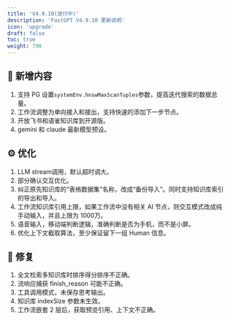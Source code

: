 ```yaml
---
title: 'V4.9.10(进行中)'
description: 'FastGPT V4.9.10 更新说明'
icon: 'upgrade'
draft: false
toc: true
weight: 790
---
```



## 🚀 新增内容

1. 支持 PG 设置`systemEnv.hnswMaxScanTuples`参数，提高迭代搜索的数据总量。
2. 工作流调整为单向接入和接出，支持快速的添加下一步节点。
3. 开放飞书和语雀知识库到开源版。
4. gemini 和 claude 最新模型预设。

## ⚙️ 优化

1. LLM stream调用，默认超时调大。
2. 部分确认交互优化。
3. 纠正原先知识库的“表格数据集”名称，改成“备份导入”。同时支持知识库索引的导出和导入。
4. 工作流知识库引用上限，如果工作流中没有相关 AI 节点，则交互模式改成纯手动输入，并且上限为 1000万。
5. 语音输入，移动端判断逻辑，准确判断是否为手机，而不是小屏。
6. 优化上下文截取算法，至少保证留下一组 Human 信息。

## 🐛 修复

1. 全文检索多知识库时排序得分排序不正确。
2. 流响应捕获 finish_reason 可能不正确。
3. 工具调用模式，未保存思考输出。
4. 知识库 indexSize 参数未生效。
5. 工作流嵌套 2 层后，获取预览引用、上下文不正确。